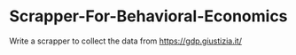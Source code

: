 # Scrapper-For-Behavioral-Economics
Write a scrapper to collect the data from https://gdp.giustizia.it/
